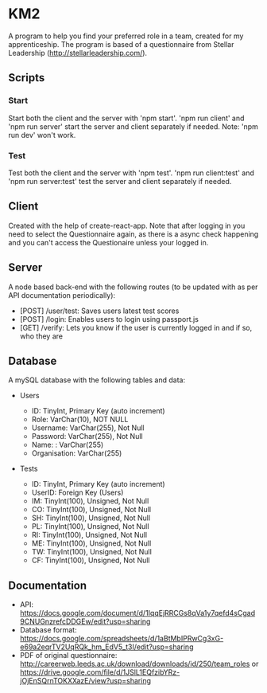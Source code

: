 # KM2
A program to help you find your preferred role in a team, created for my apprenticeship.
The program is based of a questionnaire from Stellar Leadership (http://stellarleadership.com/).

## Scripts
### Start
Start both the client and the server with 'npm start'. 'npm run client' and 'npm run server' start the server and client separately if needed.
Note: 'npm run dev' won't work.
### Test
Test both the client and the server with 'npm test'. 'npm run client:test' and 'npm run server:test' test the server and client separately if needed.

## Client
Created with the help of create-react-app. Note that after logging in you need to select the Questionnaire again, as there is a async check happening and you can't access the Questionaire unless your logged in.

## Server
A node based back-end with the following routes (to be updated with as per API documentation periodically):
- [POST] /user/test: Saves users latest test scores
- [POST] /login: Enables users to login using passport.js
- [GET] /verify: Lets you know if the user is currently logged in and if so, who they are

## Database
A mySQL database with the following tables and data:
- Users
    - ID: TinyInt, Primary Key (auto increment)
    - Role: VarChar(10), NOT NULL
    - Username: VarChar(255), Not Null
    - Password: VarChar(255), Not Null
    - Name: : VarChar(255)
    - Organisation: VarChar(255)

- Tests
    - ID: TinyInt, Primary Key (auto increment)
    - UserID: Foreign Key (Users)
    - IM: TinyInt(100), Unsigned, Not Null
    - CO: TinyInt(100), Unsigned, Not Null
    - SH: TinyInt(100), Unsigned, Not Null
    - PL: TinyInt(100), Unsigned, Not Null
    - RI: TinyInt(100), Unsigned, Not Null
    - ME: TinyInt(100), Unsigned, Not Null
    - TW: TinyInt(100), Unsigned, Not Null
    - CF: TinyInt(100), Unsigned, Not Null

## Documentation
- API: https://docs.google.com/document/d/1IqqEjRRCGs8qVa1y7qefd4sCgad9CNUGnzrefcDDGEw/edit?usp=sharing
- Database format: https://docs.google.com/spreadsheets/d/1aBtMbIPRwCg3xG-e69a2eqrTV2UqRQk_hm_EdV5_t3I/edit?usp=sharing
- PDF of original questionnaire: http://careerweb.leeds.ac.uk/download/downloads/id/250/team_roles or https://drive.google.com/file/d/1JSlL1EQfzibYRz-jOjEnSQrnTOKXXazE/view?usp=sharing
